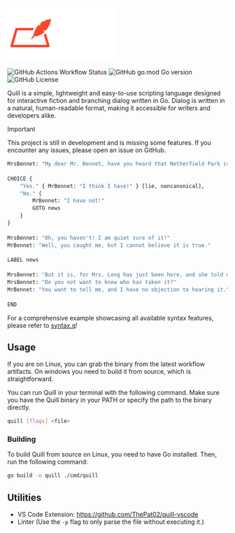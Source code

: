 <p align="left">
    <img src="assets/banner.png" alt="Quill Banner" width="50%">
</p>

![GitHub Actions Workflow Status](https://img.shields.io/github/actions/workflow/status/ThePat02/quill/go.yml)
![GitHub go.mod Go version](https://img.shields.io/github/go-mod/go-version/thepat02/quill)
![GitHub License](https://img.shields.io/github/license/thepat02/quill)


Quill is a simple, lightweight and easy-to-use scripting language designed for interactive fiction and branching dialog written in Go. Dialog is written in a natural, human-readable format, making it accessible for writers and developers alike.

> [!IMPORTANT]
> This project is still in development and is missing some features. If you encounter any issues, please open an issue on GitHub.

```python
MrsBennet: "My dear Mr. Bennet, have you heard that Netherfield Park is let at last?"

CHOICE {
    "Yes." { MrBennet: "I think I have!" } [lie, noncanonical],
    "No." {
        MrBennet: "I have not!"
        GOTO news
    }
}

MrsBennet: "Oh, you haven't! I am quiet sure of it!"
MrBennet: "Well, you caught me, but I cannot believe it is true."

LABEL news

MrsBennet: "But it is, for Mrs. Long has just been here, and she told me all about it."
MrsBennet: "Do you not want to know who has taken it?"
MrBennet: "You want to tell me, and I have no objection to hearing it."

END
``` 
For a comprehensive example showcasing all available syntax features, please refer to [syntax.q](/examples/syntax.q)!

## Usage
If you are on Linux, you can grab the binary from the latest workflow artifacts. On windows you need to build it from source, which is straightforward.

You can run Quill in your terminal with the following command. Make sure you have the Quill binary in your PATH or specify the path to the binary directly.
```bash
quill [flags] <file>
```

### Building
To build Quill from source on Linux, you need to have Go installed. Then, run the following command:

```bash
go build -o quill ./cmd/quill
```

## Utilities
- VS Code Extension: https://github.com/ThePat02/quill-vscode
- Linter (Use the `-p` flag to only parse the file without executing it.)
